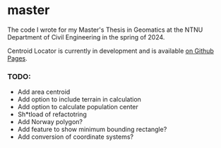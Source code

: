 # master

The code I wrote for my Master's Thesis in Geomatics at the NTNU Department of Civil Engineering in the spring of 2024.

Centroid Locator is currently in development and is available [on Github Pages](https://rkh00.github.io/master/).

### TODO:

- Add area centroid
- Add option to include terrain in calculation
- Add option to calculate population center
- Sh\*tload of refactotring
- Add Norway polygon?
- Add feature to show minimum bounding rectangle?
- Add conversion of coordinate systems?
